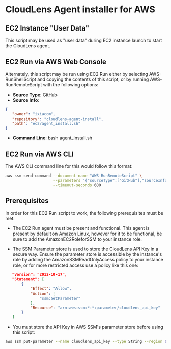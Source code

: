 # CloudLens Agent installer for AWS

## EC2 Instance "User Data"
This script may be used as "user data" during EC2 instance launch to start
the CloudLens agent.

## EC2 Run via AWS Web Console
Alternately, this script may be run using EC2 Run either by selecting
AWS-RunShellScript and copying the contents of this script, or by running
AWS-RunRemoteScript with the following options:

* **Source Type**: GitHub
* **Source Info**: 
```json
{
   "owner": "ixiacom",
   "repository": "cloudlens-agent-install",
   "path": "ec2/agent_install.sh"
}
```
* **Command Line**: bash agent_install.sh


## EC2 Run via AWS CLI
The AWS CLI command line for this would follow this format:

```bash
aws ssm send-command --document-name "AWS-RunRemoteScript" \
                     --parameters '{"sourceType":["GitHub"],"sourceInfo":["{ \"owner\": \"ixiacom\", \"repository\": \"cloudlens-agent-install\", \"path\": \"ec2/agent_install.sh\" }"],"executionTimeout":["3600"],"commandLine":["bash agent_install.sh"]}' \
                     --timeout-seconds 600
```


## Prerequisites
In order for this EC2 Run script to work, the following prerequisites must be met:

* The EC2 Run agent must be present and functional. This agent is present by default on Amazon Linux, however for
it to be functional, be sure to add the AmazonEC2RoleforSSM to your instance role.

* The SSM Parameter store is used to store the CloudLens API Key in a secure way. Ensure the parameter store is 
accessible by the instance's role by adding the AmazonSSMReadOnlyAccess policy to your instance role, or for
more restricted access use a policy like this one:
```json
   "Version": "2012-10-17",
   "Statement": [
       {
           "Effect": "Allow",
           "Action": [
               "ssm:GetParameter"
           ],
           "Resource": "arn:aws:ssm:*:*:parameter/cloudlens_api_key"
       }
   ]
```
* You must store the API Key in AWS SSM's parameter store before using this script:
```bash
aws ssm put-parameter --name cloudlens_api_key --type String --region $REGION --value xxxxxxxxyyyyyyyyzzzzzzzz
```
